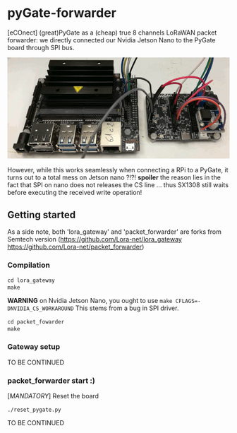 # pyGate-forwarder
[eCOnect] (great)PyGate as a (cheap) true 8 channels LoRaWAN packet forwarder: we directly connected our Nvidia Jetson Nano to the PyGate board through SPI bus.

![](Jetson-nano-PyGate-interco_dec20.jpg)

However, while this works seamlessly when connecting a RPi to a PyGate, it turns out to a total mess on Jetson nano ?!?!
**spoiler** the reason lies in the fact that SPI on nano does not releases the CS line ... thus SX1308 still waits before executing the received write operation!

## Getting started ##
As a side note, both 'lora_gateway' and 'packet_forwarder' are forks from Semtech version (https://github.com/Lora-net/lora_gateway https://github.com/Lora-net/packet_forwarder)

### Compilation ###
```
cd lora_gateway
make
```
**WARNING** on Nvidia Jetson Nano, you ought to use `make CFLAGS=-DNVIDIA_CS_WORKAROUND`
This stems from a bug in SPI driver.

```
cd packet_fowarder
make
```

### Gateway setup ###

TO BE CONTINUED

### packet_forwarder start :) ###
[*MANDATORY*] Reset the board
```
./reset_pygate.py
```

TO BE CONTINUED

